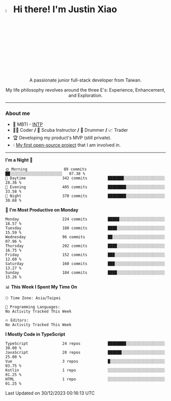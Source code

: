 # <img src="https://media.giphy.com/media/hvRJCLFzcasrR4ia7z/giphy.gif" width="5%">Hi there! I'm Justin Xiao
<p align="center">A passionate junior full-stack developer from Taiwan.  </p>
<p align="center">My life philosophy revolves around the three E's: Experience, Enhancement, and Exploration.</p>

---
### About me
- 👀 MBTI - [INTP](https://www.16personalities.com/intp-personality)
- 👨‍💻 Coder **/** 🤿 Scuba Instructor **/** 🥁 Drummer **/** 📈 Trader
- 🏆 Developing my product's MVP (still private).
- 💧 [My first open-source project](https://github.com/Game-as-a-Service/Game-Lobby-Web) that I am involved in.

---
<!--START_SECTION:waka-->
**I'm a Night 🦉** 

```text
🌞 Morning                89 commits          ██░░░░░░░░░░░░░░░░░░░░░░░   07.38 % 
🌆 Daytime                342 commits         ███████░░░░░░░░░░░░░░░░░░   28.36 % 
🌃 Evening                405 commits         ████████░░░░░░░░░░░░░░░░░   33.58 % 
🌙 Night                  370 commits         ████████░░░░░░░░░░░░░░░░░   30.68 % 
```
📅 **I'm Most Productive on Monday** 

```text
Monday                   224 commits         █████░░░░░░░░░░░░░░░░░░░░   18.57 % 
Tuesday                  188 commits         ████░░░░░░░░░░░░░░░░░░░░░   15.59 % 
Wednesday                96 commits          ██░░░░░░░░░░░░░░░░░░░░░░░   07.96 % 
Thursday                 202 commits         ████░░░░░░░░░░░░░░░░░░░░░   16.75 % 
Friday                   152 commits         ███░░░░░░░░░░░░░░░░░░░░░░   12.60 % 
Saturday                 160 commits         ███░░░░░░░░░░░░░░░░░░░░░░   13.27 % 
Sunday                   184 commits         ████░░░░░░░░░░░░░░░░░░░░░   15.26 % 
```


📊 **This Week I Spent My Time On** 

```text
🕑︎ Time Zone: Asia/Taipei

💬 Programming Languages: 
No Activity Tracked This Week

🔥 Editors: 
No Activity Tracked This Week
```

**I Mostly Code in TypeScript** 

```text
TypeScript               24 repos            ████████░░░░░░░░░░░░░░░░░   30.00 % 
JavaScript               20 repos            ██████░░░░░░░░░░░░░░░░░░░   25.00 % 
Vue                      3 repos             █░░░░░░░░░░░░░░░░░░░░░░░░   03.75 % 
Kotlin                   1 repo              ░░░░░░░░░░░░░░░░░░░░░░░░░   01.25 % 
HTML                     1 repo              ░░░░░░░░░░░░░░░░░░░░░░░░░   01.25 % 
```




 Last Updated on 30/12/2023 00:16:13 UTC
<!--END_SECTION:waka-->
